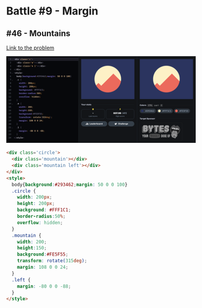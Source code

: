# Battle #9 - Margin

## #46 - Mountains

[Link to the problem](https://cssbattle.dev/play/46)

![result](../../Images/Battle%209/46-Mountains.png)

```html
<div class='circle'>
  <div class='mountain'></div>
  <div class='mountain left'></div>
</div>
<style>
  body{background:#293462;margin: 50 0 0 100}
  .circle {
    width: 200px;
    height: 200px;
    background: #FFF1C1;
    border-radius:50%;
    overflow: hidden;
  }
  .mountain {
    width: 200;
    height:150;
    background:#FE5F55;
    transform: rotate(315deg);
    margin: 108 0 0 24;
  }
  .left {
    margin: -80 0 0 -88;
  }
</style>
```